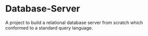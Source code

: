 # Database-Server
A project to build a relational database server from scratch which conformed to a standard query language.
